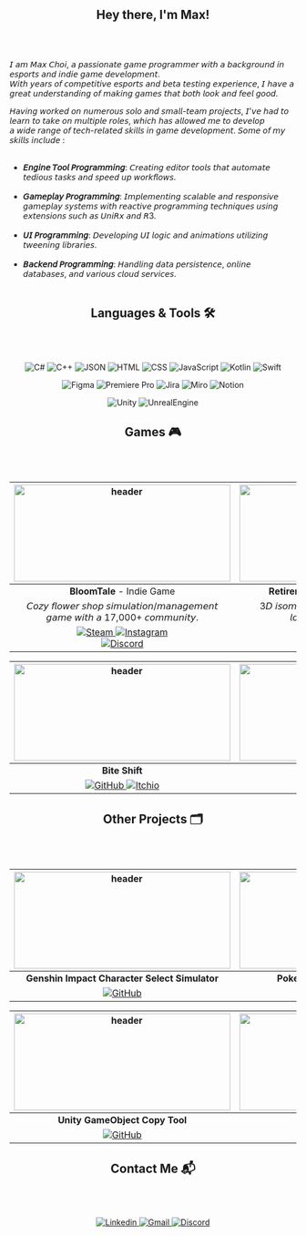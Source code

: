 <h2 align = "center"> Hey there, I'm Max! </h2>
<br><br>

𝘐 𝘢𝘮 𝘔𝘢𝘹 𝘊𝘩𝘰𝘪, 𝘢 𝘱𝘢𝘴𝘴𝘪𝘰𝘯𝘢𝘵𝘦 𝘨𝘢𝘮𝘦 𝘱𝘳𝘰𝘨𝘳𝘢𝘮𝘮𝘦𝘳 𝘸𝘪𝘵𝘩 𝘢 𝘣𝘢𝘤𝘬𝘨𝘳𝘰𝘶𝘯𝘥 𝘪𝘯 𝘦𝘴𝘱𝘰𝘳𝘵𝘴 𝘢𝘯𝘥 𝘪𝘯𝘥𝘪𝘦 𝘨𝘢𝘮𝘦 𝘥𝘦𝘷𝘦𝘭𝘰𝘱𝘮𝘦𝘯𝘵. <br>
𝘞𝘪𝘵𝘩 𝘺𝘦𝘢𝘳𝘴 𝘰𝘧 𝘤𝘰𝘮𝘱𝘦𝘵𝘪𝘵𝘪𝘷𝘦 𝘦𝘴𝘱𝘰𝘳𝘵𝘴 𝘢𝘯𝘥 𝘣𝘦𝘵𝘢 𝘵𝘦𝘴𝘵𝘪𝘯𝘨 𝘦𝘹𝘱𝘦𝘳𝘪𝘦𝘯𝘤𝘦, 𝘐 𝘩𝘢𝘷𝘦 𝘢 𝘨𝘳𝘦𝘢𝘵 𝘶𝘯𝘥𝘦𝘳𝘴𝘵𝘢𝘯𝘥𝘪𝘯𝘨 𝘰𝘧 𝘮𝘢𝘬𝘪𝘯𝘨 𝘨𝘢𝘮𝘦𝘴 𝘵𝘩𝘢𝘵 𝘣𝘰𝘵𝘩 𝘭𝘰𝘰𝘬 𝘢𝘯𝘥 𝘧𝘦𝘦𝘭 𝘨𝘰𝘰𝘥. <br>

𝘏𝘢𝘷𝘪𝘯𝘨 𝘸𝘰𝘳𝘬𝘦𝘥 𝘰𝘯 𝘯𝘶𝘮𝘦𝘳𝘰𝘶𝘴 𝘴𝘰𝘭𝘰 𝘢𝘯𝘥 𝘴𝘮𝘢𝘭𝘭-𝘵𝘦𝘢𝘮 𝘱𝘳𝘰𝘫𝘦𝘤𝘵𝘴, 𝘐'𝘷𝘦 𝘩𝘢𝘥 𝘵𝘰 𝘭𝘦𝘢𝘳𝘯 𝘵𝘰 𝘵𝘢𝘬𝘦 𝘰𝘯 𝘮𝘶𝘭𝘵𝘪𝘱𝘭𝘦 𝘳𝘰𝘭𝘦𝘴, 𝘸𝘩𝘪𝘤𝘩 𝘩𝘢𝘴 𝘢𝘭𝘭𝘰𝘸𝘦𝘥 𝘮𝘦 𝘵𝘰 𝘥𝘦𝘷𝘦𝘭𝘰𝘱 <br>
𝘢 𝘸𝘪𝘥𝘦 𝘳𝘢𝘯𝘨𝘦 𝘰𝘧 𝘵𝘦𝘤𝘩-𝘳𝘦𝘭𝘢𝘵𝘦𝘥 𝘴𝘬𝘪𝘭𝘭𝘴 𝘪𝘯 𝘨𝘢𝘮𝘦 𝘥𝘦𝘷𝘦𝘭𝘰𝘱𝘮𝘦𝘯𝘵. 𝘚𝘰𝘮𝘦 𝘰𝘧 𝘮𝘺 𝘴𝘬𝘪𝘭𝘭𝘴 𝘪𝘯𝘤𝘭𝘶𝘥𝘦 : <br><br>
- **𝘌𝘯𝘨𝘪𝘯𝘦 𝘛𝘰𝘰𝘭 𝘗𝘳𝘰𝘨𝘳𝘢𝘮𝘮𝘪𝘯𝘨**: 𝘊𝘳𝘦𝘢𝘵𝘪𝘯𝘨 𝘦𝘥𝘪𝘵𝘰𝘳 𝘵𝘰𝘰𝘭𝘴 𝘵𝘩𝘢𝘵 𝘢𝘶𝘵𝘰𝘮𝘢𝘵𝘦 𝘵𝘦𝘥𝘪𝘰𝘶𝘴 𝘵𝘢𝘴𝘬𝘴 𝘢𝘯𝘥 𝘴𝘱𝘦𝘦𝘥 𝘶𝘱 𝘸𝘰𝘳𝘬𝘧𝘭𝘰𝘸𝘴. <br><br>
- **𝘎𝘢𝘮𝘦𝘱𝘭𝘢𝘺 𝘗𝘳𝘰𝘨𝘳𝘢𝘮𝘮𝘪𝘯𝘨**: 𝘐𝘮𝘱𝘭𝘦𝘮𝘦𝘯𝘵𝘪𝘯𝘨 𝘴𝘤𝘢𝘭𝘢𝘣𝘭𝘦 𝘢𝘯𝘥 𝘳𝘦𝘴𝘱𝘰𝘯𝘴𝘪𝘷𝘦 𝘨𝘢𝘮𝘦𝘱𝘭𝘢𝘺 𝘴𝘺𝘴𝘵𝘦𝘮𝘴 𝘸𝘪𝘵𝘩 𝘳𝘦𝘢𝘤𝘵𝘪𝘷𝘦 𝘱𝘳𝘰𝘨𝘳𝘢𝘮𝘮𝘪𝘯𝘨 𝘵𝘦𝘤𝘩𝘯𝘪𝘲𝘶𝘦𝘴 𝘶𝘴𝘪𝘯𝘨 𝘦𝘹𝘵𝘦𝘯𝘴𝘪𝘰𝘯𝘴 𝘴𝘶𝘤𝘩 𝘢𝘴 𝘜𝘯𝘪𝘙𝘹 𝘢𝘯𝘥 𝘙3. <br><br>
- **𝘜𝘐 𝘗𝘳𝘰𝘨𝘳𝘢𝘮𝘮𝘪𝘯𝘨**: 𝘋𝘦𝘷𝘦𝘭𝘰𝘱𝘪𝘯𝘨 𝘜𝘐 𝘭𝘰𝘨𝘪𝘤 𝘢𝘯𝘥 𝘢𝘯𝘪𝘮𝘢𝘵𝘪𝘰𝘯𝘴 𝘶𝘵𝘪𝘭𝘪𝘻𝘪𝘯𝘨 𝘵𝘸𝘦𝘦𝘯𝘪𝘯𝘨 𝘭𝘪𝘣𝘳𝘢𝘳𝘪𝘦𝘴. <br><br>
- **𝘉𝘢𝘤𝘬𝘦𝘯𝘥 𝘗𝘳𝘰𝘨𝘳𝘢𝘮𝘮𝘪𝘯𝘨**: 𝘏𝘢𝘯𝘥𝘭𝘪𝘯𝘨 𝘥𝘢𝘵𝘢 𝘱𝘦𝘳𝘴𝘪𝘴𝘵𝘦𝘯𝘤𝘦, 𝘰𝘯𝘭𝘪𝘯𝘦 𝘥𝘢𝘵𝘢𝘣𝘢𝘴𝘦𝘴, 𝘢𝘯𝘥 𝘷𝘢𝘳𝘪𝘰𝘶𝘴 𝘤𝘭𝘰𝘶𝘥 𝘴𝘦𝘳𝘷𝘪𝘤𝘦𝘴. <br><br>


<h2 align = "center"> Languages & Tools 🛠 </h2>
<br><br>

<p align="center">
  <img alt="C#" src="https://custom-icon-badges.demolab.com/badge/C%23-%23239120.svg?logo=cshrp&logoColor=white"/> 
  <img alt="C++" src="https://img.shields.io/badge/C++-%2300599C.svg?logo=c%2B%2B&logoColor=white"/> 
  <img alt="JSON" src="https://img.shields.io/badge/JSON-000?logo=json&logoColor=fff"/> 
  <img alt="HTML" src="https://img.shields.io/badge/HTML-%23E34F26.svg?logo=html5&logoColor=white"/> 
  <img alt="CSS" src="https://img.shields.io/badge/CSS-1572B6?logo=css3&logoColor=fff"/> 
  <img alt="JavaScript" src="https://img.shields.io/badge/JavaScript-F7DF1E?logo=javascript&logoColor=000"/> 
  <img alt="Kotlin" src="https://img.shields.io/badge/Kotlin-%237F52FF.svg?logo=kotlin&logoColor=white"/> 
  <img alt="Swift" src="https://img.shields.io/badge/Swift-F54A2A?logo=swift&logoColor=white"/> 
</p>

<p align="center">
  <img alt="Figma" src="https://img.shields.io/badge/Figma-F24E1E?logo=figma&logoColor=white"/> 
  <img alt="Premiere Pro" src="https://img.shields.io/badge/Adobe%20Premiere%20Pro-9999FF?logo=Adobe%20Premiere%20Pro&logoColor=white"/> 
  <img alt="Jira" src="https://img.shields.io/badge/Jira-0052CC?logo=jira&logoColor=fff"/> 
  <img alt="Miro" src="https://img.shields.io/badge/Miro-050038?logo=miro&logoColor=fff"/> 
  <img alt="Notion" src="https://img.shields.io/badge/Notion-000?logo=notion&logoColor=fff"/> 
</p>

<p align="center">
  <img alt="Unity" src="https://img.shields.io/badge/Unity-%23000000.svg?logo=unity&logoColor=white"/> 
  <img alt="UnrealEngine" src="https://img.shields.io/badge/Unreal%20Engine-%23313131.svg?logo=unrealengine&logoColor=white"/> 
</p>

<h2 align="center"> Games 🎮 </h2>
<br><br>

| <img src="https://github.com/user-attachments/assets/9ff9dc95-be54-45e9-b5d4-2cb6cfd6066a" alt="header" width="380" height="170"> | <img src="https://github.com/user-attachments/assets/4668dd06-5287-45f7-b96a-79ce8274fb47" alt="header" width="380" height="170"> |
|:----------------------------------------------------------------------------------------------------------------------------------:|:----------------------------------------------------------------------------------------------------------------------------------:|
| **BloomTale** - Indie Game | **Retirement Rumble** - School Project |
| 𝘊𝘰𝘻𝘺 𝘧𝘭𝘰𝘸𝘦𝘳 𝘴𝘩𝘰𝘱 𝘴𝘪𝘮𝘶𝘭𝘢𝘵𝘪𝘰𝘯/𝘮𝘢𝘯𝘢𝘨𝘦𝘮𝘦𝘯𝘵 <br> 𝘨𝘢𝘮𝘦 𝘸𝘪𝘵𝘩 𝘢 17,000+ 𝘤𝘰𝘮𝘮𝘶𝘯𝘪𝘵𝘺. |3𝘋 𝘪𝘴𝘰𝘮𝘦𝘵𝘳𝘪𝘤 𝘴𝘭𝘢𝘱-𝘧𝘪𝘨𝘩𝘵𝘦𝘳 𝘸𝘪𝘵𝘩 4 𝘱𝘭𝘢𝘺𝘦𝘳 <br> 𝘭𝘰𝘤𝘢𝘭 𝘮𝘶𝘭𝘵𝘪𝘱𝘭𝘢𝘺𝘦𝘳 𝘴𝘶𝘱𝘱𝘰𝘳𝘵. |
| <a href="https://store.steampowered.com/app/3168520/BloomTale/"> <img alt="Steam" src="https://img.shields.io/badge/Steam-%23000000.svg?logo=steam&logoColor=white)"/> </a> <a href="https://www.instagram.com/floralia_games/"> <img alt="Instagram" src="https://img.shields.io/badge/Instagram-%23E4405F.svg?logo=Instagram&logoColor=white"/> </a> <a href="https://discord.gg/floralia"> <br> <img alt="Discord" src="https://img.shields.io/badge/Discord-%235865F2.svg?&logo=discord&logoColor=white"/> </a> | <a href=""> <img alt="GitHub" src="https://img.shields.io/badge/GitHub-%23121011.svg?logo=github&logoColor=white"/> </a> <a href="https://vfs-gdpg.itch.io/retirement-rumble"> <img alt="Itchio" src="https://img.shields.io/badge/itch.io-%23FF0B34.svg?logo=Itch.io&logoColor=white"/> </a> <br> <a href="https://discord.gg/pRzF6685"> <img alt="Discord" src="https://img.shields.io/badge/Discord-%235865F2.svg?&logo=discord&logoColor=white"/> </a>|

| <img src="https://github.com/user-attachments/assets/1ef1fb7d-01e8-4672-a5c4-4e76f5bc9258" alt="header" width="380" height="170"> | <img src="https://github.com/user-attachments/assets/1ef1fb7d-01e8-4672-a5c4-4e76f5bc9258" alt="header" width="380" height="170"> |
|:----------------------------------------------------------------------------------------------------------------------------------:|:----------------------------------------------------------------------------------------------------------------------------------:|
| **Bite Shift** | **Coming Soon** |
| <a href=""> <img alt="GitHub" src="https://img.shields.io/badge/GitHub-%23121011.svg?logo=github&logoColor=white"/> </a> <a href="https://stephph.itch.io/bite-shift"> <img alt="Itchio" src="https://img.shields.io/badge/itch.io-%23FF0B34.svg?logo=Itch.io&logoColor=white"/> </a> |

<h2 align = "center"> Other Projects 🗂️ </h2>
<br><br>

| <img src="https://github.com/user-attachments/assets/a79f6d8a-77bc-4ee0-a413-e362d09b4ddd" alt="header" width="380" height="170"> | <img src="https://github.com/user-attachments/assets/1ef1fb7d-01e8-4672-a5c4-4e76f5bc9258" alt="header" width="380" height="170"> |
|:----------------------------------------------------------------------------------------------------------------------------------:|:----------------------------------------------------------------------------------------------------------------------------------:|
| **Genshin Impact Character Select Simulator** | **Pokemon Pocket TCG Simulator** |
| <a href="https://github.com/maxgreenkirby/Genshin-Impact-Character-Selection/tree/main?tab=readme-ov-file"> <img alt="GitHub" src="https://img.shields.io/badge/GitHub-%23121011.svg?logo=github&logoColor=white"/> </a> | <a href=""> <img alt="GitHub" src="https://img.shields.io/badge/GitHub-%23121011.svg?logo=github&logoColor=white"/> </a>

| <img src="https://github.com/user-attachments/assets/1ef1fb7d-01e8-4672-a5c4-4e76f5bc9258" alt="header" width="380" height="170"> | <img src="https://github.com/user-attachments/assets/1ef1fb7d-01e8-4672-a5c4-4e76f5bc9258" alt="header" width="380" height="170"> |
|:----------------------------------------------------------------------------------------------------------------------------------:|:----------------------------------------------------------------------------------------------------------------------------------:|
| **Unity GameObject Copy Tool** | **Stair Game** |
| <a href=""> <img alt="GitHub" src="https://img.shields.io/badge/GitHub-%23121011.svg?logo=github&logoColor=white"/> </a> | <a href=""> <img alt="GitHub" src="https://img.shields.io/badge/GitHub-%23121011.svg?logo=github&logoColor=white"/> </a>

<h2 align = "center"> Contact Me 📬 </h2>
<br><br>

<p align="center">
  <a href="https://www.linkedin.com/in/maxchoi01">
  <img alt="Linkedin" src="https://img.shields.io/badge/Linkedin-%230077B5.svg?logo=linkedin&logoColor=white"/> 
  </a>
  <a href="mailto:maxgreen46@gmail.com">
    <img alt="Gmail" src="https://img.shields.io/badge/Gmail-D14836?logo=gmail&logoColor=white"/>
  </a>
  <a href="https://discord.gg/zwdvVZ8m">
      <img alt="Discord" src="https://img.shields.io/badge/Discord-%235865F2.svg?&logo=discord&logoColor=white"/>
  </a>
</p>
